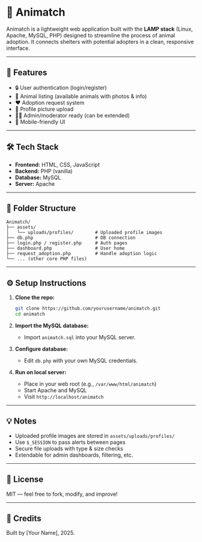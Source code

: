 # 🐾 Animatch

Animatch is a lightweight web application built with the **LAMP stack** (Linux, Apache, MySQL, PHP) designed to streamline the process of animal adoption. It connects shelters with potential adopters in a clean, responsive interface.

---

## 🚀 Features

- 🔒 User authentication (login/register)
- 🐶 Animal listing (available animals with photos & info)
- ❤️ Adoption request system
- 📁 Profile picture upload
- 🧑‍💻 Admin/moderator ready (can be extended)
- 📱 Mobile-friendly UI

---

## 🛠️ Tech Stack

- **Frontend:** HTML, CSS, JavaScript
- **Backend:** PHP (vanilla)
- **Database:** MySQL
- **Server:** Apache

---

## 📂 Folder Structure

```
Animatch/
├── assets/
│   └── uploads/profiles/        # Uploaded profile images
├── db.php                       # DB connection
├── login.php / register.php     # Auth pages
├── dashboard.php                # User home
├── request_adoption.php         # Handle adoption logic
└── ... (other core PHP files)
```

---

## ⚙️ Setup Instructions

1. **Clone the repo:**

   ```bash
   git clone https://github.com/yourusername/animatch.git
   cd animatch
   ```

2. **Import the MySQL database:**

   - Import `animatch.sql` into your MySQL server.

3. **Configure database:**

   - Edit `db.php` with your own MySQL credentials.

4. **Run on local server:**

   - Place in your web root (e.g., `/var/www/html/animatch`)
   - Start Apache and MySQL
   - Visit `http://localhost/animatch`

---

## 💡 Notes

- Uploaded profile images are stored in `assets/uploads/profiles/`
- Use `$_SESSION` to pass alerts between pages
- Secure file uploads with type & size checks
- Extendable for admin dashboards, filtering, etc.

---

## 📃 License

MIT — feel free to fork, modify, and improve!

---

## 🙌 Credits

Built by [Your Name], 2025.
